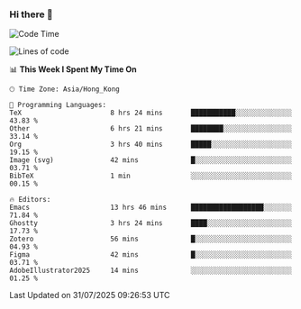 ### Hi there 👋

<!--
**nicehiro/nicehiro** is a ✨ _special_ ✨ repository because its `README.md` (this file) appears on your GitHub profile.

Here are some ideas to get you started:

- 🔭 I’m currently working on ...
- 🌱 I’m currently learning ...
- 👯 I’m looking to collaborate on ...
- 🤔 I’m looking for help with ...
- 💬 Ask me about ...
- 📫 How to reach me: ...
- 😄 Pronouns: ...
- ⚡ Fun fact: ...
-->

<!--START_SECTION:waka-->
![Code Time](http://img.shields.io/badge/Code%20Time-857%20hrs-blue)

![Lines of code](https://img.shields.io/badge/From%20Hello%20World%20I%27ve%20Written-1.7%20million%20lines%20of%20code-blue)

📊 **This Week I Spent My Time On** 

```text
🕑︎ Time Zone: Asia/Hong_Kong

💬 Programming Languages: 
TeX                      8 hrs 24 mins       ███████████░░░░░░░░░░░░░░   43.83 % 
Other                    6 hrs 21 mins       ████████░░░░░░░░░░░░░░░░░   33.14 % 
Org                      3 hrs 40 mins       █████░░░░░░░░░░░░░░░░░░░░   19.15 % 
Image (svg)              42 mins             █░░░░░░░░░░░░░░░░░░░░░░░░   03.71 % 
BibTeX                   1 min               ░░░░░░░░░░░░░░░░░░░░░░░░░   00.15 % 

🔥 Editors: 
Emacs                    13 hrs 46 mins      ██████████████████░░░░░░░   71.84 % 
Ghostty                  3 hrs 24 mins       ████░░░░░░░░░░░░░░░░░░░░░   17.73 % 
Zotero                   56 mins             █░░░░░░░░░░░░░░░░░░░░░░░░   04.93 % 
Figma                    42 mins             █░░░░░░░░░░░░░░░░░░░░░░░░   03.71 % 
AdobeIllustrator2025     14 mins             ░░░░░░░░░░░░░░░░░░░░░░░░░   01.25 % 
```


 Last Updated on 31/07/2025 09:26:53 UTC
<!--END_SECTION:waka-->
